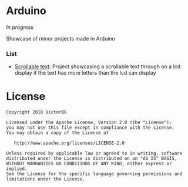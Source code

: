# Arduino

*In progress*

Showcase of minor projects made in Arduino

### List

* [Scrollable text](https://github.com/VictorBG/Arduino/tree/master/scroll_text): Project showcasing a scrollable text through on a lcd display if the text has more letters than the lcd can display

# License

    Copyright 2018 VictorBG

    Licensed under the Apache License, Version 2.0 (the "License");
    you may not use this file except in compliance with the License.
    You may obtain a copy of the License at

       http://www.apache.org/licenses/LICENSE-2.0

    Unless required by applicable law or agreed to in writing, software
    distributed under the License is distributed on an "AS IS" BASIS,
    WITHOUT WARRANTIES OR CONDITIONS OF ANY KIND, either express or implied.
    See the License for the specific language governing permissions and
    limitations under the License.

